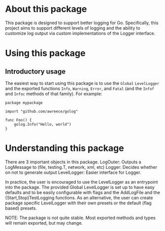 About this package
==================

This package is designed to support better logging for Go. Specifically, this
project aims to support different levels of logging and the ability to
customize log output via custom implementations of the Logger interface.

Using this package
==================

Introductory usage
------------------

The easiest way to start using this package is to use the `Global` 
`LevelLogger` and the exported functions `Info`, `Warning`, `Error`, and
`Fatal` (and the `Infof` and `Infoc` methods of that family). For example:

	package mypackage

	import "github.com/awreece/golog"

	func Foo() {
		golog.Info("Hello, world")
	}

Understanding this package
==========================

There are 3 important objects in this package.
	LogOuter: Outputs a LogMessage to (file, testing.T, network, xml, etc)
	Logger: Decides whether on not to generate output
	LevelLogger: Easier interface for Logger.

In practice, the user is encouraged to use the LevelLogger as an entrypoint into
the package. The provided Global LevelLogger is set up to have easy defaults
and to be easily configurable with flags and the AddLogFile and the
{Start,Stop}TestLogging functions. As an alternative, the user can create
package specific LevelLogger with their own presets or the default (flag based)
presets.

NOTE: The package is not quite stable. Most exported methods and types will
remain exported, but may change.
